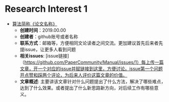 # Research Interest 1

* [算法简称《论文名称》](https://github.com/PaperCommunity/Manual/tree/master/Research%20Interest1/paper%20name)
  - **创建时间**：2019.00.00
  - **创建者**：github账号或者名称
  - **联系方式**：邮箱等，方便相同文论读者之间交流。更加建议首先后来者先提issue，让更多人看到问题
  - **相关issues**: [issue链接]（https://github.com/PaperCommunity/Manual/issues/1）每上传一篇文章，开一个对应的issue并赋链接到这里，方便讨论。issue第一个问题开点赞和踩两个评论，为后来人评价这篇文章的价值。
  - **文章概述**: 主要讲该文章针对什么问题提出了什么方法，解决了哪些难点，达到了什么效果。或者提出了什么新思路新方向，对后续工作有哪些意义。
